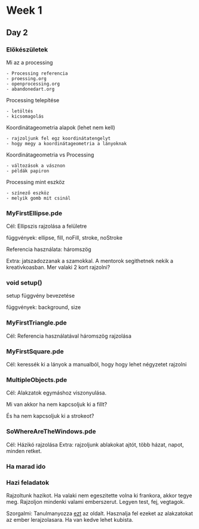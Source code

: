 
# Week 1

## Day 2

### Előkészületek

Mi az a processing

    - Processing referencia
    - proessing.org
    - openprocessing.org
    - abandonedart.org

Processing telepítése

    - letöltés
    - kicsomagolás

Koordinátageometria alapok (lehet nem kell)

    - rajzoljunk fel egz koordinátatengelyt
    - hogy megy a koordinátageometria a lányoknak

Koordinátageometria vs Processing

    - változások a vásznon
    - példák papiron

Processing mint eszköz

    - színező eszköz
    - melyik gomb mit csinál

### MyFirstEllipse.pde

Cél: Ellipszis rajzolása a felületre

függvények: ellipse, fill, noFill, stroke, noStroke

Referencia használata: háromszög

Extra: jatszadozzanak a szamokkal. A mentorok segithetnek nekik a kreativkoasban. Mer valaki 2 kort rajzolni?

### void setup()

setup függvény bevezetése

függvények: background, size

### MyFirstTriangle.pde

Cél: Referencia használatával háromszög rajzolása

### MyFirstSquare.pde

Cél: keressék ki a lányok a manualból, hogy hogy lehet négyzetet rajzolni

### MultipleObjects.pde

Cél: Alakzatok egymáshoz viszonyulása. 

Mi van akkor ha nem kapcsoljuk ki a fillt?

És ha nem kapcsoljuk ki a strokeot?

### SoWhereAreTheWindows.pde

Cél: Házikó rajzolása
Extra: rajzoljunk ablakokat ajtót, több házat, napot, minden retket.

### Ha marad ido


### Hazi feladatok

Rajzoltunk hazikot. Ha valaki nem egeszitette volna ki frankora, akkor tegye meg. Rajzoljon mindenki valami emberszerut. Legyen test, fej, vegtagok.

Szorgalmi: Tanulmanyozza [ezt](http://processing.org/examples/shapeprimitives.html) az oldalt. Hasznalja fel ezeket az alakzatokat az ember lerajzolasara. Ha van kedve lehet kubista.
